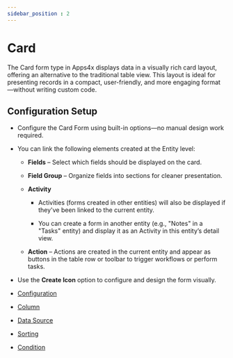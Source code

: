 ```yaml
---
sidebar_position : 2
---
```


# Card

The Card form type in Apps4x displays data in a visually rich card layout, offering an alternative to the traditional table view. This layout is ideal for presenting records in a compact, user-friendly, and more engaging format—without writing custom code.

## Configuration Setup

  - Configure the Card Form using built-in options—no manual design work required.

  - You can link the following elements created at the Entity level:

    - **Fields** – Select which fields should be displayed on the card.

    - **Field Group** – Organize fields into sections for cleaner presentation.

    - **Activity** 

      - Activities (forms created in other entities) will also be displayed if they've been linked to the current entity.

      - You can create a form in another entity (e.g., "Notes" in a "Tasks" entity) and display it as an Activity in this entity’s detail view.

    - **Action** – Actions are created in the current entity and appear as buttons in the table row or toolbar to trigger workflows or perform tasks.

  - Use the **Create Icon** option to configure and design the form visually.

  - [Configuration](../../docs/Forms/Configuration/Configuration.md)
  - [Column](../../docs/Forms/Columns/Columns.md)
  - [Data Source](../../docs/Forms/DataSource/DataSource.md)
  - [Sorting](../../docs/Forms/Sorting/Sorting.md)
  - [Condition](../../docs/Forms/Condition/Condition.md)